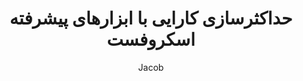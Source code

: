 ---
title: "حداکثرسازی کارایی با ابزارهای پیشرفته اسکروفست"
description: "نوآوری در کارایی ساخت و ساز با ابزارهای دقیق و پشتیبانی"
author: "Jacob"
authorImage: "@/images/blog/jacob.avif"
authorImageAlt: "توضیح آواتار"
pubDate: 2024-02-06
cardImage: "@/images/blog/post-1.avif"
cardImageAlt: "چیدمان ابزارهای مکانیکی از نمای بالا"
readTime: 4
tags: ["ابزارآلات", "ساخت و ساز", "گردش کار"]
contents: [
        "در صنعت پرسرعت ساخت و ساز امروز، کارایی کلید موفقیت است. در اسکروفست، ما اهمیت بهینه‌سازی گردش کار پروژه‌تان را برای رعایت زمان‌بندی و حفظ بودجه درک می‌کنیم. به همین دلیل ما از معرفی ابزارهای پیشرفته‌مان که برای تقویت پروژه‌هایتان مانند گذشته طراحی شده‌اند، هیجان‌زده هستیم.",
        "طیف ابزارهای سخت‌افزاری ما مهندسی دقیق را با طراحی کاربرمحور ترکیب می‌کند و حداکثر بهره‌وری در هر محل کار را تضمین می‌کند. از دریل‌های برقی گرفته تا راه‌حل‌های پیشرفته اتصال، ابزارهای اسکروفست برای تحمل سختی‌های ساخت و ساز ساخته شده و همزمان گردش کار شما را ساده می‌سازند.",
        "یکی از پیشنهادهای برجسته ما، داشبوردهای شهودی است که بینش‌های بلادرنگ در مورد پیشرفت پروژه، تخصیص منابع و موارد دیگر ارائه می‌دهند. با رابط‌های کاربرپسند، ناوبری و نظارت بر پروژه‌هایتان هرگز آسان‌تر نبوده است.",
        "اما کارایی فقط در مورد ابزارهایی که استفاده می‌کنید نیست—بلکه در مورد پشتیبانی‌ای است که دریافت می‌کنید. به همین دلیل اسکروفست مستندات جامع و راهنمایی تخصصی در هر مرحله ارائه می‌دهد. تیم‌های متعهد ما به موفقیت شما پایبند هستند و کمک شخصی‌سازی شده ارائه می‌دهند تا اطمینان حاصل کنند که بیشترین استفاده را از محصولات ما می‌برید.",
        "به رهبران بی‌شمار صنعت که قبلاً تفاوت ابزارهای اسکروفست را تجربه کرده‌اند، بپیوندید. با راه‌حل‌های پیشرفته ما، می‌توانید پروژه‌هایتان را به سرعت به موفقیت برسانید و از رقابت جلو بمانید."
]
---